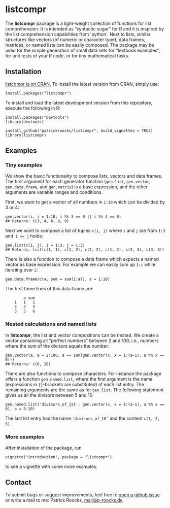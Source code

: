 # listcompr

The **listcompr** package is a light-weight collection of functions for list comprehension. It is intended as “syntactic sugar” for R and it is inspired by the list comprehension capabilities from 'python'. Next to lists, similar structures like vectors (of numeric or character type), data frames, matrices, or named lists can be easily composed. The package may be used for the simple generation of small data sets for “textbook examples”, for unit tests of your R code, or for tiny mathematical tasks.

## Installation

[listcompr is on CRAN.](https://CRAN.R-project.org/package=listcompr) To install the latest version from CRAN, simply use:

    install.packages("listcompr")

To install and load the latest development version from this repository, execute the following in R:

    install.packages("devtools")
    library(devtools)

    install_github("patrickroocks/listcompr", build_vignettes = TRUE)
    library(listcompr)

## Examples

### Tiny examples

We show the basic functionality to compose lists, vectors and data frames.
The first argument for each generator function (`gen.list`, `gen.vector`, `gen.data.frame`, and `gen.matrix`) is a base expression, and the other arguments are variable ranges and conditions.

First, we want to get a vector of all numbers in `1:10` which can be divided by 3 or 4:

    gen.vector(i, i = 1:10, i %% 3 == 0 || i %% 4 == 0)
    ## Returns: c(3, 4, 6, 8, 9)

Next we want to compose a list of tuples `c(i, j)` where `i` and `j` are from `1:3` and` i <= j` holds:

    gen.list(c(i, j), i = 1:3, j = i:3)
    ## Returns: list(c(1, 1), c(1, 2), c(2, 2), c(1, 3), c(2, 3), c(3, 3))

There is also a function to compose a data frame which expects a named vector as base expression.
For example we can easily sum up `1:i` while iterating over `i`:

    gen.data.frame(c(a, sum = sum(1:a)), a = 1:10)

The first three lines of this data frame are:

            a sum
        1   1   1
        2   2   3
        3   3   6

### Nested calculations and named lists

In **listcompr**, the list and vector compositions can be nested. 
We create a vector containing all "perfect numbers" between 2 and 100, i.e., numbers where the sum of the divisors equals the number:

    gen.vector(a, a = 2:100, a == sum(gen.vector(x, x = 1:(a-1), a %% x == 0)))
    ## Returns: c(6, 28)

There are also functions to compose characters. For instance the package offers a function `gen.named.list`, where the first argument is the name (expressions in `{}`-brackets are substituted) of each list entry. The remaining arguments are the same as for `gen.list`. The following statement gives us all the divisors between 5 and 10:

    gen.named.list('divisors_of_{a}', gen.vector(x, x = 1:(a-1), a %% x == 0), a = 5:10)
    
The last list entry has the name `'divisors_of_10'` and the content `c(1, 2, 5)`.

### More examples

After installation of the package, run

    vignette("introduction", package = "listcompr")

to see a vignette with some more examples.

## Contact

To submit bugs or suggest improvements, feel free to [open a github issue](https://github.com/patrickroocks/listcompr/issues) or write a mail to me: Patrick Roocks, mail@p-roocks.de
